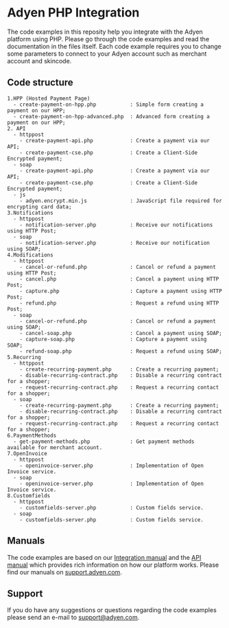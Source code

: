 Adyen PHP Integration
==============
The code examples in this reposity help you integrate with the Adyen platform using PHP. Please go through the code examples and read the documentation in the files itself. Each code example requires you to change some parameters to connect to your Adyen account such as merchant account and skincode.    

## Code structure
```
1.HPP (Hosted Payment Page)
  - create-payment-on-hpp.php           : Simple form creating a payment on our HPP;
  - create-payment-on-hpp-advanced.php  : Advanced form creating a payment on our HPP;
2. API
  - httppost
  	- create-payment-api.php            : Create a payment via our API;
  	- create-payment-cse.php            : Create a Client-Side Encrypted payment;
  - soap
  	- create-payment-api.php            : Create a payment via our API;
  	- create-payment-cse.php            : Create a Client-Side Encrypted payment;
  - js
    - adyen.encrypt.min.js              : JavaScript file required for encrypting card data;
3.Notifications
  - httppost
    - notification-server.php           : Receive our notifications using HTTP Post;
  - soap
    - notification-server.php           : Receive our notification using SOAP;
4.Modifications  
  - httppost
    - cancel-or-refund.php              : Cancel or refund a payment using HTTP Post;
    - cancel.php                        : Cancel a payment using HTTP Post;
    - capture.php                       : Capture a payment using HTTP Post;
    - refund.php                        : Request a refund using HTTP Post;
  - soap
    - cancel-or-refund.php              : Cancel or refund a payment using SOAP;
    - cancel-soap.php                   : Cancel a payment using SOAP;
    - capture-soap.php                  : Capture a payment using SOAP;
    - refund-soap.php                   : Request a refund using SOAP;
5.Recurring
  - httppost
    - create-recurring-payment.php      : Create a recurring payment;
    - disable-recurring-contract.php    : Disable a recurring contract for a shopper;
    - request-recurring-contract.php    : Request a recurring contact for a shopper;
  - soap
    - create-recurring-payment.php      : Create a recurring payment;
    - disable-recurring-contract.php    : Disable a recurring contract for a shopper;
    - request-recurring-contract.php    : Request a recurring contact for a shopper;
6.PaymentMethods
  - get-payment-methods.php             : Get payment methods available for merchant account.
7.OpenInvoice
  - httppost
    - openinvoice-server.php            : Implementation of Open Invoice service.
  - soap
    - openinvoice-server.php            : Implementation of Open Invoice service.
8.Customfields
  - httppost
    - customfields-server.php           : Custom fields service.
  - soap
    - customfields-server.php           : Custom fields service.
```
## Manuals
The code examples are based on our [Integration manual](https://support.adyen.com/index.php?/Knowledgebase/Article/GetAttachment/1301/1287312) and the [API manual](https://support.adyen.com/index.php?/Knowledgebase/Article/GetAttachment/2102/1543852) which provides rich information on how our platform works. Please find our manuals on [support.adyen.com](support.adyen.com). 

## Support
If you do have any suggestions or questions regarding the code examples please send an e-mail to support@adyen.com.
